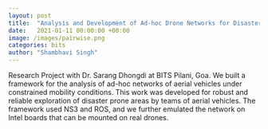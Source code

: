 ```yaml
---
layout: post
title:  "Analysis and Development of Ad-hoc Drone Networks for Disaster Management"
date:   2021-01-11 00:00:00 +00:00
image: /images/pairwise.png
categories: bits
author: "Shambhavi Singh"
---
```

Research Project with Dr. Sarang Dhongdi at BITS Pilani, Goa. We built a framework for the analysis of ad-hoc networks of aerial vehicles under constrained mobility conditions. This work was developed for robust and reliable exploration of disaster prone areas by teams of aerial vehicles. The framework used NS3 and ROS, and we further emulated the network on Intel boards that can be mounted on real drones. 